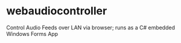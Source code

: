 # webaudiocontroller
Control Audio Feeds over LAN via browser; runs as a C# embedded Windows Forms App
